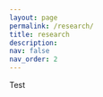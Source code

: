 ```yaml
---
layout: page
permalink: /research/
title: research
description: 
nav: false
nav_order: 2
---
```


Test
